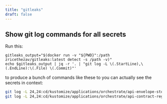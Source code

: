 ```yaml
---
title: "gitleaks"
draft: false
---
```

## Show git log commands for all secrets

Run this:
```
gitleaks_output="$(docker run -v "${PWD}":/path zricethezav/gitleaks:latest detect -s /path -v)"
echo $gitleaks_output | jq -r '. | "git log -L \(.StartLine),\(.EndLine):\(.File) \(.Commit)"'
```
to produce a bunch of commands like these to you can actually see the secrets in context:
```bash
git log -L 24,24:cd/kustomize/applications/orchestrate/api-envelope-store.yaml 8951d23432ebf249fb39d71e2997104d77aca3c7
git log -L 24,24:cd/kustomize/applications/orchestrate/api-contract-registry.yaml c7e96ff0f35132ede479c84dc8fc3863bac4ffd7
```
